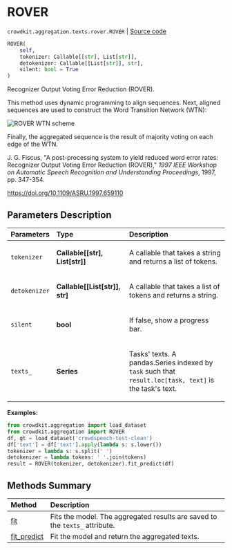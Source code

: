 # ROVER

`crowdkit.aggregation.texts.rover.ROVER` | [Source code](https://github.com/Toloka/crowd-kit/blob/main/src/aggregation/texts/rover.py)

```python
ROVER(
    self,
    tokenizer: Callable[[str], List[str]],
    detokenizer: Callable[[List[str]], str],
    silent: bool = True
)
```

Recognizer Output Voting Error Reduction (ROVER).

This method uses dynamic programming to align sequences. Next, aligned sequences are used
to construct the Word Transition Network (WTN):

![ROVER WTN scheme](https://tlk.s3.yandex.net/crowd-kit/docs/rover.png)

Finally, the aggregated sequence is the result of majority voting on each edge of the WTN.

J. G. Fiscus,
"A post-processing system to yield reduced word error rates: Recognizer Output Voting Error Reduction (ROVER),"
*1997 IEEE Workshop on Automatic Speech Recognition and Understanding Proceedings*, 1997, pp. 347-354.

<https://doi.org/10.1109/ASRU.1997.659110>

## Parameters Description

| Parameters | Type | Description |
| :----------| :----| :-----------|
`tokenizer`|**Callable\[\[str\], List\[str\]\]**|<p>A callable that takes a string and returns a list of tokens.</p>
`detokenizer`|**Callable\[\[List\[str\]\], str\]**|<p>A callable that takes a list of tokens and returns a string.</p>
`silent`|**bool**|<p>If false, show a progress bar.</p>
`texts_`|**Series**|<p>Tasks&#x27; texts. A pandas.Series indexed by `task` such that `result.loc[task, text]` is the task&#x27;s text.</p>

**Examples:**

```python
from crowdkit.aggregation import load_dataset
from crowdkit.aggregation import ROVER
df, gt = load_dataset('crowdspeech-test-clean')
df['text'] = df['text'].apply(lambda s: s.lower())
tokenizer = lambda s: s.split(' ')
detokenizer = lambda tokens: ' '.join(tokens)
result = ROVER(tokenizer, detokenizer).fit_predict(df)
```

## Methods Summary

| Method | Description |
| :------| :-----------|
[fit](crowdkit.aggregation.texts.rover.ROVER.fit.md)| Fits the model. The aggregated results are saved to the `texts_` attribute.
[fit_predict](crowdkit.aggregation.texts.rover.ROVER.fit_predict.md)| Fit the model and return the aggregated texts.
